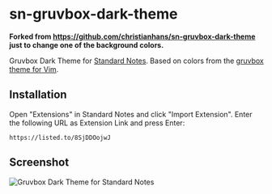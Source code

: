# sn-gruvbox-dark-theme

**Forked from https://github.com/christianhans/sn-gruvbox-dark-theme just to change one of the background colors.**

Gruvbox Dark Theme for [Standard Notes](https://standardnotes.org/). Based on colors from the [gruvbox theme for Vim](https://github.com/morhetz/gruvbox).

## Installation

Open "Extensions" in Standard Notes and click "Import Extension". Enter the following URL as Extension Link and press Enter:

```
https://listed.to/8SjDDOojwJ
```

## Screenshot

![Gruvbox Dark Theme for Standard Notes](preview.png)
